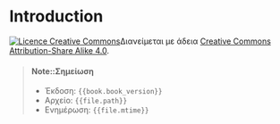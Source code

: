 # Introduction



<a rel="license" href="http://creativecommons.org/licenses/by-sa/4.0/"><img alt="Licence Creative Commons" style="border-width:0" src="https://i.creativecommons.org/l/by-sa/4.0/88x31.png" /></a>Διανείμεται με άδεια <a rel="license" href="http://creativecommons.org/licenses/by-sa/4.0/">Creative Commons Attribution-Share Alike 4.0</a>.


> #### Note::Σημείωση
> * Έκδοση: `{{book.book_version}}`
> * Αρχείο: `{{file.path}}`
> * Ενημέρωση: `{{file.mtime}}`
